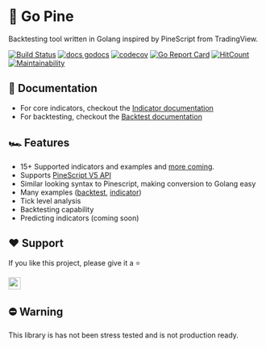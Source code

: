 #  🍍 Go Pine

Backtesting tool written in Golang inspired by PineScript from TradingView.

[![Build Status](https://dl.circleci.com/status-badge/img/gh/tsuz/go-pine/tree/main.svg?style=svg)](https://dl.circleci.com/status-badge/redirect/gh/tsuz/go-pine/tree/main)
[![docs godocs](https://img.shields.io/badge/docs-godoc-brightgreen.svg?style=flat)](https://godoc.org/github.com/tsuz/go-pine)
[![codecov](https://codecov.io/gh/tsuz/go-pine/branch/main/graph/badge.svg?token=1EeuK2Ro6F)](https://codecov.io/gh/tsuz/go-pine)
[![Go Report Card](https://goreportcard.com/badge/tsuz/go-pine)](https://goreportcard.com/report/tsuz/go-pine) 
[![HitCount](http://hits.dwyl.io/tsuz/go-pine.svg)](http://hits.dwyl.io/tsuz/go-pine)
[![Maintainability](https://api.codeclimate.com/v1/badges/ba4f05de8cb12c615695/maintainability)](https://codeclimate.com/github/tsuz/go-pine/maintainability)


## 📘 Documentation

- For core indicators, checkout the [Indicator documentation][3]
- For backtesting, checkout the [Backtest documentation][4]


## 🏎️ Features

- 15+ Supported indicators and examples and [more coming][5].
- Supports [PineScript V5 API][1]
- Similar looking syntax to Pinescript, making conversion to Golang easy
- Many examples ([backtest][6], [indicator][7])
- Tick level analysis
- Backtesting capability
- Predicting indicators (coming soon)

## ❤️ Support

If you like this project, please give it a ⭐️

<a href="https://github.com/tsuz/go-pine/stargazers"><img src="https://img.shields.io/github/stars/tsuz/go-pine?style=social" style="margin-left:0;box-shadow:none;border-radius:0;height:24px"></a>

## ⛔️ Warning

This library is has not been stress tested and is not production ready.


[1]: https://www.tradingview.com/pine-script-reference/v5/
[2]: backtest/README.md
[3]: http://pkg.go.dev/github.com/tsuz/go-pine/pine
[4]: http://pkg.go.dev/github.com/tsuz/go-pine/backtest/
[5]: https://github.com/tsuz/go-pine/issues/24
[6]: http://pkg.go.dev/github.com/tsuz/go-pine/backtest/#example_BackTestable
[7]: http://pkg.go.dev/github.com/tsuz/go-pine/pine/#pkg-examples
